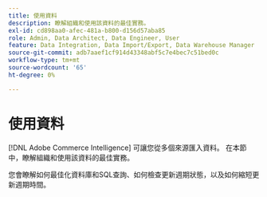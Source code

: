 ```yaml
---
title: 使用資料
description: 瞭解組織和使用該資料的最佳實務。
exl-id: cd898aa0-afec-481a-b800-d156d57aba85
role: Admin, Data Architect, Data Engineer, User
feature: Data Integration, Data Import/Export, Data Warehouse Manager
source-git-commit: adb7aaef1cf914d43348abf5c7e4bec7c51bed0c
workflow-type: tm+mt
source-wordcount: '65'
ht-degree: 0%

---
```


# 使用資料

[!DNL Adobe Commerce Intelligence] 可讓您從多個來源匯入資料。 在本節中，瞭解組織和使用該資料的最佳實務。

您會瞭解如何最佳化資料庫和SQL查詢、如何檢查更新週期狀態，以及如何縮短更新週期時間。
